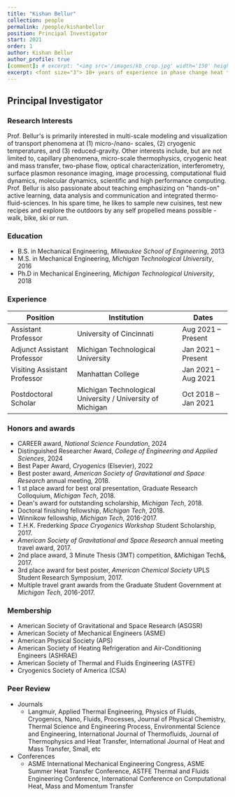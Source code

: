 ```yaml
---
title: "Kishan Bellur"
collection: people
permalink: /people/kishanbellur
position: Principal Investigator
start: 2021
order: 1
author: Kishan Bellur
author_profile: true
[comment]: # excerpt: "<img src='/images/kb_crop.jpg' width='150' height='auto'>"
excerpt: <font size="3"> 10+ years of experience in phase change heat transfer, capillary phenomena, cryogenics and scientific computing </font>
---
```


## Principal Investigator

### Research Interests
Prof. Bellur's is primarily interested in multi-scale modeling and visualization of transport phenomena at (1) micro-/nano- scales, (2) cryogenic temperatures, and (3) reduced-gravity. Other interests include, but are not limited to, capillary phenomena, micro-scale thermophysics, cryogenic heat and mass transfer, two-phase flow, optical characterization, interferometry, surface plasmon resonance imaging, image processing, computational fluid dynamics, molecular dynamics, scientific and high performance computing. Prof. Bellur is also passionate about teaching emphasizing on "hands-on" active learning, data analysis and communication and integrated thermo-fluid-sciences. In his spare time, he likes to sample new cuisines, test new recipes and explore the outdoors by any self propelled means possible - walk, bike, ski or run.

### Education
* B.S. in Mechanical Engineering, *Milwaukee School of Engineering*, 2013
* M.S. in Mechanical Engineering, *Michigan Technological University*, 2016
* Ph.D in Mechanical Engineering, *Michigan Technological University*, 2018 

### Experience

| **Position**                 | **Institution**                              | **Dates**             |
|------------------------------|-----------------------------------------------|-----------------------|
| Assistant Professor          | University of Cincinnati                     | Aug 2021 – Present    |
| Adjunct Assistant Professor  | Michigan Technological University            | Jan 2021 – Present    |
| Visiting Assistant Professor | Manhattan College                            | Jan 2021 – Aug 2021   |
| Postdoctoral Scholar         | Michigan Technological University / University of Michigan | Oct 2018 – Jan 2021 |

### Honors and awards
* CAREER award, *National Science Foundation*, 2024
* Distinguished Researcher Award, *College of Engineering and Applied Sciences*, 2024
* Best Paper Award, *Cryogenics* (Elsevier), 2022
* Best poster award, *American Society of Gravitational and Space Research* annual meeting, 2018.
* 1 st place award for best oral presentation, Graduate Research Colloquium, *Michigan Tech*, 2018.
* Dean's award for outstanding scholarship, *Michigan Tech*, 2018.
* Doctoral finishing fellowship, *Michigan Tech*, 2018.
* Winnikow fellowship, *Michigan Tech*, 2016-2017.
* T.H.K. Frederking *Space Cryogenics Workshop* Student Scholarship, 2017.
* *American Society of Gravitational and Space Research* annual meeting travel award, 2017.
* 2nd place award, 3 Minute Thesis (3MT) competition, &Michigan Tech&, 2017.
* 3rd place award for best poster, *American Chemical Society* UPLS Student Research Symposium, 2017.
* Multiple travel grant awards from the Graduate Student Government at *Michigan Tech*, 2016-2017.

### Membership
* American Society of Gravitational and Space Research (ASGSR) 
* American Society of Mechanical Engineers (ASME)
* American Physical Society (APS)
* American Society of Heating Refrigeration and Air-Conditioning Engineers (ASHRAE)
* American Society of Thermal and Fluids Engineering (ASTFE)
* Cryogenics Society of America (CSA) 

### Peer Review
* Journals
  * Langmuir, Applied Thermal Engineering, Physics of Fluids, Cryogenics, Nano, Fluids, Processes, Journal of Physical Chemistry, Thermal Science and Engineering Process, Environmental Science and Engineering, International Journal of Thermofluids, Journal of Thermophysics and Heat Transfer, International Journal of Heat and Mass Transfer, Small, etc
* Conferences
  * ASME International Mechanical Engineering Congress, ASME Summer Heat Transfer Conference, ASTFE Thermal and Fluids Engineering Conference, International Conference on Computational Heat, Mass and Momentum Transfer
